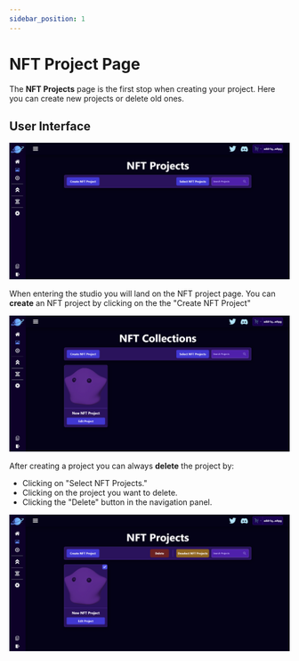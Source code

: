 ```yaml
---
sidebar_position: 1
---
```


# NFT Project Page

The **NFT Projects** page is the first stop when creating your project. Here you can create new projects or delete old ones.

## User Interface

![NFT Project Page](/img/nft-projects/create-nft-project/nft-project-page/nft-project-page.png)

When entering the studio you will land on the NFT project page. You can **create** an NFT project by clicking on the the "Create NFT Project"

![NFT Project Page With Project](/img/nft-projects/create-nft-project/nft-project-page/nft-project-page-with-project.png)

After creating a project you can always **delete** the project by:

-   Clicking on "Select NFT Projects."
-   Clicking on the project you want to delete.
-   Clicking the "Delete" button in the navigation panel.

![NFT Project Page With Delete](/img/nft-projects/create-nft-project/nft-project-page/nft-project-page-with-delete.png)
